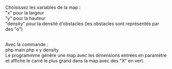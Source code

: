 Choisissez les variables de la map :<br/>
"x" pour la largeur<br/>
"y" pour la hauteur<br/>
"density" pour la densité d'obstacles (les obstacles sont représentés par des "o")<br/>
<br/>

Avec la commande :<br/>
php main.php x y density<br/>
Le programmme génère une map avec les dimensions entrées en paramètre et affiche le carré le plus grand dans la map avec des "X" en vert.

